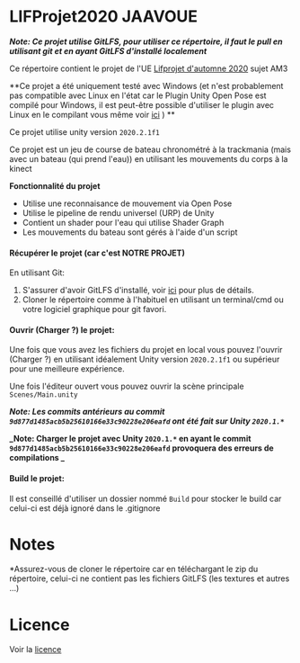 # LIFProjet2020 JAAVOUE
**_Note: Ce projet utilise GitLFS, pour utiliser ce répertoire, il faut le pull en utilisant git et en ayant GitLFS d'installé localement_**

Ce répertoire contient le projet de l'UE [Lifprojet d'automne 2020](https://cazabetremy.fr/wiki/doku.php?id=projet:presentation) sujet AM3 

**Ce projet a été uniquement testé avec Windows (et n'est probablement pas compatible avec Linux en l'état car le Plugin Unity Open Pose est compilé pour Windows, il est peut-être possible d'utiliser le plugin avec Linux en le compilant vous même voir [ici](https://github.com/CMU-Perceptual-Computing-Lab/openpose_unity_plugin/blob/master/doc/installation.md#advanced-options) )  **

Ce projet utilise unity version `2020.2.1f1`

Ce projet est un jeu de course de bateau chronométré à la trackmania (mais avec un bateau (qui prend l'eau)) en utilisant les mouvements du corps à la kinect 


**Fonctionnalité du projet**
  * Utilise une reconnaisance de mouvement via Open Pose
  * Utilise le pipeline de rendu universel (URP) de Unity 
  * Contient un shader pour l'eau qui utilise Shader Graph
  * Les mouvements du bateau sont gérés à l'aide d'un script

#### Récupérer le projet (car c'est NOTRE PROJET)
En utilisant Git:
  1. S'assurer d'avoir GitLFS d'installé, voir [ici](https://git-lfs.github.com) pour plus de détails.
  2. Cloner le répertoire comme à l'habituel en utilisant un terminal/cmd ou votre logiciel graphique pour git favori.

#### Ouvrir (Charger ?) le projet:
Une fois que vous avez les fichiers du projet en local vous pouvez l'ouvrir (Charger ?) en utilisant idéalement Unity version `2020.2.1f1` ou supérieur pour une meilleure expérience.

Une fois l'éditeur ouvert vous pouvez ouvrir la scène principale `Scenes/Main.unity`

**_Note: Les commits antérieurs au commit `9d877d1485acb5b25610166e33c90228e206eafd` ont été fait sur Unity `2020.1.*`_**

**_Note: Charger le projet avec Unity `2020.1.*` en ayant le commit `9d877d1485acb5b25610166e33c90228e206eafd` provoquera des erreurs de compilations _**

#### Build le projet:
Il est conseillé d'utiliser un dossier nommé `Build` pour stocker le build car celui-ci est déjà ignoré dans le .gitignore


# Notes

*Assurez-vous de cloner le répertoire car en téléchargant le zip du répertoire, celui-ci ne contient pas les fichiers GitLFS (les textures et autres ...)   

# Licence 
Voir la [licence](LICENSE) 